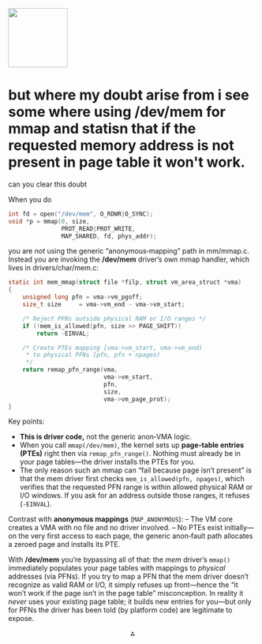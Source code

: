 <img src="https://r2cdn.perplexity.ai/pplx-full-logo-primary-dark%402x.png" class="logo" width="120"/>

# but where my doubt arise from i see some where using /dev/mem for mmap and statisn that if the requested memory address is not present in page table it won't work.

can you clear this doubt

When you do

```c
int fd = open("/dev/mem", O_RDWR|O_SYNC);
void *p = mmap(0, size,
               PROT_READ|PROT_WRITE,
               MAP_SHARED, fd, phys_addr);
```

you are *not* using the generic “anonymous‐mapping” path in mm/mmap.c. Instead you are invoking the **/dev/mem** driver’s own mmap handler, which lives in drivers/char/mem.c:

```c
static int mem_mmap(struct file *filp, struct vm_area_struct *vma)
{
    unsigned long pfn = vma->vm_pgoff;
    size_t size     = vma->vm_end - vma->vm_start;

    /* Reject PFNs outside physical RAM or I/O ranges */
    if (!mem_is_allowed(pfn, size >> PAGE_SHIFT))
        return -EINVAL;

    /* Create PTEs mapping [vma->vm_start, vma->vm_end)
     * to physical PFNs [pfn, pfn + npages)
     */
    return remap_pfn_range(vma,
                           vma->vm_start,
                           pfn,
                           size,
                           vma->vm_page_prot);
}
```

Key points:

- **This is driver code,** not the generic anon‐VMA logic.
- When you call `mmap(/dev/mem)`, the kernel sets up **page-table entries (PTEs)** right then via `remap_pfn_range()`. Nothing must already be in your page tables—the driver installs the PTEs for you.
- The only reason such an mmap can “fail because page isn’t present” is that the mem driver first checks `mem_is_allowed(pfn, npages)`, which verifies that the requested PFN range is within allowed physical RAM or I/O windows. If you ask for an address outside those ranges, it refuses (`-EINVAL`).

Contrast with **anonymous mappings** (`MAP_ANONYMOUS`):
– The VM core creates a VMA with no file and no driver involved.
– No PTEs exist initially—on the very first access to each page, the generic anon‐fault path allocates a zeroed page and installs its PTE.

With **/dev/mem** you’re bypassing all of that: the *mem* driver’s `mmap()` immediately populates your page tables with mappings to *physical* addresses (via PFNs). If you try to map a PFN that the mem driver doesn’t recognize as valid RAM or I/O, it simply refuses up front—hence the “it won’t work if the page isn’t in the page table” misconception. In reality it *never* uses your existing page table; it builds new entries for you—but only for PFNs the driver has been told (by platform code) are legitimate to expose.

<div style="text-align: center">⁂</div>

[^1]: http://arxiv.org/pdf/1910.05398.pdf

[^2]: http://arxiv.org/pdf/2310.09124.pdf

[^3]: https://arxiv.org/pdf/2103.10779.pdf

[^4]: https://arxiv.org/html/2502.14220v1

[^5]: https://arxiv.org/pdf/2502.10923.pdf

[^6]: https://static-content.springer.com/esm/art:10.1186/2193-1801-3-494/MediaObjects/40064_2014_1199_MOESM1_ESM.pdf

[^7]: https://arxiv.org/abs/2401.15558

[^8]: https://arxiv.org/pdf/2307.10618.pdf

[^9]: https://dl.acm.org/doi/pdf/10.1145/3609308.3625267

[^10]: http://arxiv.org/pdf/2503.15065.pdf

[^11]: https://arxiv.org/pdf/2401.13154.pdf

[^12]: https://arxiv.org/html/2503.17685v1

[^13]: http://arxiv.org/pdf/2104.07699.pdf

[^14]: https://arxiv.org/pdf/2112.14013.pdf

[^15]: https://arxiv.org/pdf/2409.10946.pdf

[^16]: https://arxiv.org/pdf/1911.08367.pdf

[^17]: http://arxiv.org/pdf/2003.03304.pdf

[^18]: https://dl.acm.org/doi/pdf/10.1145/3565026

[^19]: https://arxiv.org/html/2409.11220v1

[^20]: http://arxiv.org/pdf/2403.04539.pdf

[^21]: https://stackoverflow.com/questions/27633439/why-is-mmio-space-mapped-to-dev-mem-as-a-single-pte-so-there-is-no-struct-page

[^22]: https://docs.kernel.org/admin-guide/mm/pagemap.html

[^23]: https://blogs.oracle.com/linux/post/yes-virginia-there-is-page-table-sharing-in-linux

[^24]: https://linux-kernel-labs.github.io/refs/heads/master/labs/memory_mapping.html

[^25]: https://unix.stackexchange.com/questions/167948/how-does-mmaping-dev-mem-work-despite-being-from-unprivileged-mode

[^26]: https://www.ibm.com/docs/ssw_aix_71/com.ibm.aix.files/mem.htm

[^27]: https://docs.kernel.org/arch/x86/pat.html

[^28]: https://man7.org/linux/man-pages/man2/mmap.2.html

[^29]: https://adaptivesupport.amd.com/s/question/0D52E00006hpguVSAQ/ultrascale-fails-to-correctly-mmap-devmem?language=en_US

[^30]: https://xilinx-wiki.atlassian.net/wiki/spaces/A/pages/18842412/Accessing+BRAM+In+Linux

[^31]: https://www.xml.com/ldd/chapter/book/ch13.html


